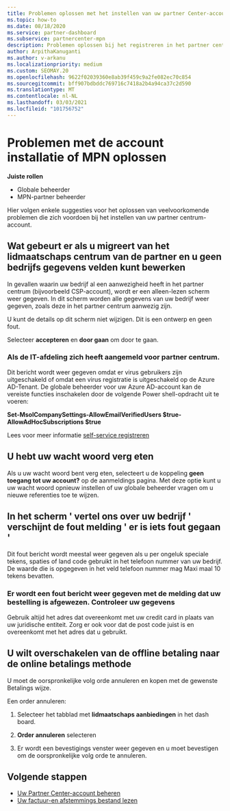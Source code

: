 ```yaml
---
title: Problemen oplossen met het instellen van uw partner Center-account of problemen met MPN-vernieuwing
ms.topic: how-to
ms.date: 08/18/2020
ms.service: partner-dashboard
ms.subservice: partnercenter-mpn
description: Problemen oplossen bij het registreren in het partner centrum. Beantwoordt antwoorden op uitdagingen met betalings wijzen, wacht woorden verg eten en nog veel meer.
author: ArpithaKanuganti
ms.author: v-arkanu
ms.localizationpriority: medium
ms.custom: SEOMAY.20
ms.openlocfilehash: 9622f02039360e8ab39f459c9a2fe082ec70c854
ms.sourcegitcommit: bff907bdbddc769716c7418a2b4a94ca37c2d590
ms.translationtype: MT
ms.contentlocale: nl-NL
ms.lasthandoff: 03/03/2021
ms.locfileid: "101756752"
---
```

# <a name="troubleshoot-account-setup-or-mpn-renewal-issues"></a>Problemen met de account installatie of MPN oplossen


**Juiste rollen**

- Globale beheerder
- MPN-partner beheerder 
 
Hier volgen enkele suggesties voor het oplossen van veelvoorkomende problemen die zich voordoen bij het instellen van uw partner centrum-account.

## <a name="what-happens-if-you-are-migrating-from-partner-membership-center-and-you-cant-edit-any-company-information-fields"></a>Wat gebeurt er als u migreert van het lidmaatschaps centrum van de partner en u geen bedrijfs gegevens velden kunt bewerken

In gevallen waarin uw bedrijf al een aanwezigheid heeft in het partner centrum (bijvoorbeeld CSP-account), wordt er een alleen-lezen scherm weer gegeven. In dit scherm worden alle gegevens van uw bedrijf weer gegeven, zoals deze in het partner centrum aanwezig zijn.

U kunt de details op dit scherm niet wijzigen. Dit is een ontwerp en geen fout.

Selecteer **accepteren** en **door gaan** om door te gaan.


### <a name="if-the-it-department-has-turned-off-sign-up-for-partner-center"></a>Als de IT-afdeling zich heeft **aangemeld voor partner centrum**.

Dit bericht wordt weer gegeven omdat er virus gebruikers zijn uitgeschakeld of omdat een virus registratie is uitgeschakeld op de Azure AD-Tenant. De globale beheerder voor uw Azure AD-account kan de vereiste functies inschakelen door de volgende Power shell-opdracht uit te voeren:

**Set-MsolCompanySettings-AllowEmailVerifiedUsers $true-AllowAdHocSubscriptions $true**

Lees voor meer informatie [self-service registreren](/azure/active-directory/users-groups-roles/directory-self-service-signup)

## <a name="you-forgot-your-password"></a>U hebt uw wacht woord verg eten

Als u uw wacht woord bent verg eten, selecteert u de koppeling **geen toegang tot uw account?** op de aanmeldings pagina. Met deze optie kunt u uw wacht woord opnieuw instellen of uw globale beheerder vragen om u nieuwe referenties toe te wijzen.

## <a name="on-the-tell-us-about-your-company-screen-you-receive-a-something-went-wrong-error"></a>In het scherm ' vertel ons over uw bedrijf ' verschijnt de fout melding ' er is iets fout gegaan '

Dit fout bericht wordt meestal weer gegeven als u per ongeluk speciale tekens, spaties of land code gebruikt in het telefoon nummer van uw bedrijf. De waarde die is opgegeven in het veld telefoon nummer mag Maxi maal 10 tekens bevatten.


### <a name="your-credit-card-purchase-is-receiving-an-error-message-stating-that-your-order-was-declined-please-verify-your-information"></a>Er wordt een fout bericht weer gegeven met de melding dat uw bestelling is afgewezen. Controleer uw gegevens


Gebruik altijd het adres dat overeenkomt met uw credit card in plaats van uw juridische entiteit. Zorg er ook voor dat de post code juist is en overeenkomt met het adres dat u gebruikt.

## <a name="you-want-to-switch-from-offline-payment-to-online-payment-method"></a>U wilt overschakelen van de offline betaling naar de online betalings methode 

U moet de oorspronkelijke volg orde annuleren en kopen met de gewenste Betalings wijze.

Een order annuleren:

1. Selecteer het tabblad met **lidmaatschaps aanbiedingen** in het dash board.

2. **Order annuleren** selecteren

3. Er wordt een bevestigings venster weer gegeven en u moet bevestigen om de oorspronkelijke volg orde te annuleren.

## <a name="next-steps"></a>Volgende stappen

- [Uw Partner Center-account beheren](partner-center-account-setup.md)
- [Uw factuur-en afstemmings bestand lezen](read-your-bill.md)
